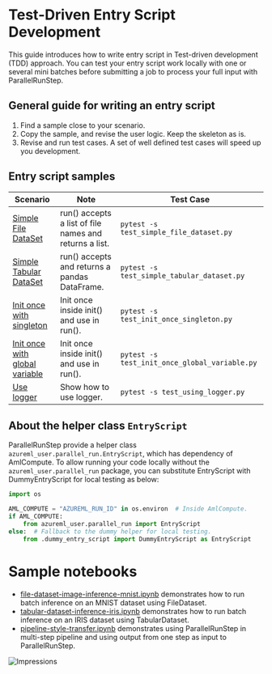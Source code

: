 # Test-Driven Entry Script Development

This guide introduces how to write entry script in Test-driven development (TDD) approach. You can test your entry script work locally with one or several mini batches before submitting a job to process your full input with ParallelRunStep.

## General guide for writing an entry script
1. Find a sample close to your scenario.
2. Copy the sample, and revise the user logic. Keep the skeleton as is.
3. Revise and run test cases. A set of well defined test cases will speed up you development.

## Entry script samples
| Scenario | Note  | Test Case |
|---|---|---|
| [Simple File DataSet](simple_file_dataset.py) | run() accepts a list of file names and returns a list. | `pytest -s test_simple_file_dataset.py`
| [Simple Tabular DataSet](simple_tabular_dataset.py) | run() accepts and returns a pandas DataFrame. | `pytest -s test_simple_tabular_dataset.py`
| [Init once with singleton](init_once_singleton.py)| Init once inside init() and use in run(). | `pytest -s test_init_once_singleton.py`
| [Init once with global variable](init_once_global_variable.py)| Init once inside init() and use in run(). | `pytest -s test_init_once_global_variable.py`
| [Use logger](using_logger.py)| Show how to use logger. | `pytest -s test_using_logger.py`


## About the helper class `EntryScript`
ParallelRunStep provide a helper class `azureml_user.parallel_run.EntryScript`, which has dependency of AmlCompute.
To allow running your code locally without the `azureml_user.parallel_run` package, you can substitute EntryScript with DummyEntryScript for local testing as below:
```python
import os

AML_COMPUTE = "AZUREML_RUN_ID" in os.environ  # Inside AmlCompute.
if AML_COMPUTE:
    from azureml_user.parallel_run import EntryScript
else:  # Fallback to the dummy helper for local testing.
    from .dummy_entry_script import DummyEntryScript as EntryScript

```

# Sample notebooks

-  [file-dataset-image-inference-mnist.ipynb](./file-dataset-image-inference-mnist.ipynb) demonstrates how to run batch inference on an MNIST dataset using FileDataset.
-  [tabular-dataset-inference-iris.ipynb](./tabular-dataset-inference-iris.ipynb) demonstrates how to run batch inference on an IRIS dataset using TabularDataset.
-  [pipeline-style-transfer.ipynb](../pipeline-style-transfer/pipeline-style-transfer-parallel-run.ipynb) demonstrates using ParallelRunStep in multi-step pipeline and using output from one step as input to ParallelRunStep.

![Impressions](https://PixelServer20190423114238.azurewebsites.net/api/impressions/MachineLearningNotebooks/how-to-use-azureml/machine-learning-pipelines/parallel-run/README.png)
